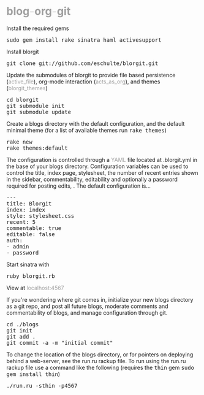 <style>h1{color:e3e3e3;}a{text-decoration:none; color:a0a0a0;}a:hover{color:black;}</style>

[blog](http://wikipedia.org/wiki/Blog "web log")-[org](http://orgmode.org "emacs org-mode")-[git](http://git-scm.com/ "open source, distributed, version controll")
================================================================================

Install the required gems

<pre>
sudo gem install rake sinatra haml activesupport
</pre>

Install blorgit

<pre>
git clone git://github.com/eschulte/blorgit.git
</pre>

Update the submodules of blorgit to provide file based persistence
([active\_file](http://github.com/eschulte/active_file/tree/master)),
org-mode interaction
([acts\_as\_org](http://github.com/eschulte/acts_as_org/tree/master)),
and themes
([blorgit\_themes](http://github.com/eschulte/blorgit_themes/tree/master))

<pre>
cd blorgit
git submodule init
git submodule update
</pre>

Create a blogs directory with the default configuration, and the
default minimal theme (for a list of available themes run <tt>rake
themes</tt>)

<pre>
rake new
rake themes:default
</pre>

The configuration is controlled through a [YAML](http://www.yaml.org)
file located at .blorgit.yml in the base of your blogs directory.
Configuration variables can be used to control the title, index page,
stylesheet, the number of recent entries shown in the sidebar,
commentability, editability and optionally a password required for
posting edits, .  The default configuration is...

<pre>
--- 
title: Blorgit
index: index
style: stylesheet.css
recent: 5
commentable: true
editable: false
auth: 
- admin
- password
</pre>

Start sinatra with

<pre>
ruby blorgit.rb
</pre>

View at [localhost:4567](http://localhost:4567)

If you're wondering where git comes in, initialize your new blogs
directory as a git repo, and post all future blogs, moderate comments
and commentability of blogs, and manage configuration through git.

<pre>
cd ./blogs
git init
git add .
git commit -a -m "initial commit"
</pre>

To change the location of the blogs directory, or for pointers on
deploying behind a web-server, see the run.ru rackup file.  To run
using the run.ru rackup file use a command like the following
(requires the <tt>thin</tt> gem <tt>sudo gem install thin</tt>)

<pre>
./run.ru -sthin -p4567
</pre>
